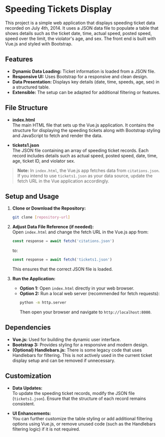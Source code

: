 # Speeding Tickets Display

This project is a simple web application that displays speeding ticket data recorded on July 4th, 2014. It uses a JSON data file to populate a table that shows details such as the ticket date, time, actual speed, posted speed, speed over the limit, the violator's age, and sex. The front end is built with Vue.js and styled with Bootstrap.

## Features

- **Dynamic Data Loading:** Ticket information is loaded from a JSON file.
- **Responsive UI:** Uses Bootstrap for a responsive and clean design.
- **Data Presentation:** Displays key details (date, time, speeds, age, sex) in a structured table.
- **Extensible:** The setup can be adapted for additional filtering or features.

## File Structure

- **index.html**  
  The main HTML file that sets up the Vue.js application. It contains the structure for displaying the speeding tickets along with Bootstrap styling and JavaScript to fetch and render the data.

- **tickets1.json**  
  The JSON file containing an array of speeding ticket records. Each record includes details such as actual speed, posted speed, date, time, age, ticket ID, and violator sex.

> **Note:** In `index.html`, the Vue.js app fetches data from `citations.json`. If you intend to use `tickets1.json` as your data source, update the fetch URL in the Vue application accordingly.

## Setup and Usage

1. **Clone or Download the Repository:**
   ```bash
   git clone [repository-url]
   ```
2. **Adjust Data File Reference (if needed):**  
   Open `index.html` and change the fetch URL in the Vue.js app from:
   ```js
   const response = await fetch('citations.json')
   ```
   to:
   ```js
   const response = await fetch('tickets1.json')
   ```
   This ensures that the correct JSON file is loaded.

3. **Run the Application:**
   - **Option 1:** Open `index.html` directly in your web browser.
   - **Option 2:** Run a local web server (recommended for fetch requests):
     ```bash
     python -m http.server
     ```
     Then open your browser and navigate to `http://localhost:8000`.

## Dependencies

- **Vue.js:** Used for building the dynamic user interface.
- **Bootstrap 3:** Provides styling for a responsive and modern design.
- **(Optional) Handlebars.js:** There is some legacy code that uses Handlebars for filtering. This is not actively used in the current ticket display setup and can be removed if unnecessary.

## Customization

- **Data Updates:**  
  To update the speeding ticket records, modify the JSON file (`tickets1.json`). Ensure that the structure of each record remains consistent.

- **UI Enhancements:**  
  You can further customize the table styling or add additional filtering options using Vue.js, or remove unused code (such as the Handlebars filtering logic) if it is not required.
